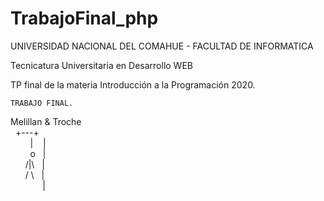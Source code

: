 # TrabajoFinal_php

UNIVERSIDAD NACIONAL DEL COMAHUE -
FACULTAD DE INFORMATICA

Tecnicatura Universitaria en Desarrollo WEB

TP final de la materia Introducción a la Programación 2020.


    TRABAJO FINAL.
Melillan & Troche <br /> 
      &nbsp;    +---+  <br /> 
     &nbsp;    &nbsp;     &nbsp; &nbsp;   |   &nbsp;&nbsp;   |  <br /> 
    &nbsp;         &nbsp;   &nbsp; &nbsp; o    &nbsp;  |   <br /> 
     &nbsp;         &nbsp; &nbsp; /|\ &nbsp;    |     <br /> 
     &nbsp;         &nbsp; &nbsp; / \  &nbsp;   |      <br /> 
     &nbsp;   &nbsp;    &nbsp; &nbsp;   &nbsp; &nbsp;&nbsp;  |   <br /> 
